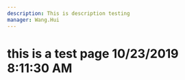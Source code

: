 ```yaml
---
description: This is description testing
manager: Wang.Hui
---
```

# this is a test page 10/23/2019 8:11:30 AM